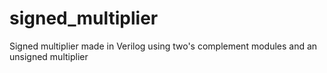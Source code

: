 # signed_multiplier
Signed multiplier made in Verilog using two's complement modules and an unsigned multiplier

